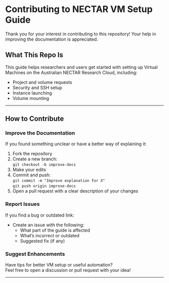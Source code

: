 # Contributing to NECTAR VM Setup Guide

Thank you for your interest in contributing to this repository! Your help in improving the documentation is appreciated.

##  What This Repo Is

This guide helps researchers and users get started with setting up Virtual Machines on the Australian NECTAR Research Cloud, including:
- Project and volume requests
- Security and SSH setup
- Instance launching
- Volume mounting

---

## How to Contribute

### Improve the Documentation

If you found something unclear or have a better way of explaining it:
1. Fork the repository
2. Create a new branch:  
   `git checkout -b improve-docs`
3. Make your edits
4. Commit and push:  
   `git commit -m "Improve explanation for X"`  
   `git push origin improve-docs`
5. Open a pull request with a clear description of your changes

### Report Issues

If you find a bug or outdated link:
- Create an issue with the following:
  - What part of the guide is affected
  - What’s incorrect or outdated
  - Suggested fix (if any)

### Suggest Enhancements

Have tips for better VM setup or useful automation?  
Feel free to open a discussion or pull request with your idea!

---

